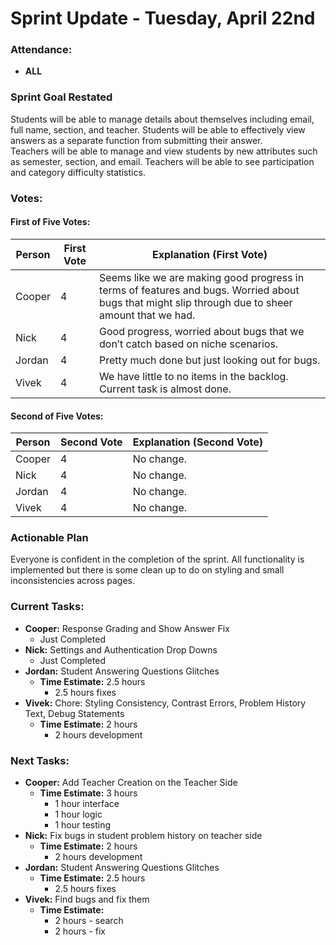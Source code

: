 # Sprint Update - Tuesday, April 22nd

### Attendance:
- **ALL**

### Sprint Goal Restated
Students will be able to manage details about themselves including email, full name, section, and teacher. Students will be able to effectively view answers as a separate function from submitting their answer.  
Teachers will be able to manage and view students by new attributes such as semester, section, and email. Teachers will be able to see participation and category difficulty statistics.

### Votes:

#### First of Five Votes:
| Person | First Vote | Explanation (First Vote)                                                                 |
|--------|------------|------------------------------------------------------------------------------------------|
| Cooper | 4          | Seems like we are making good progress in terms of features and bugs. Worried about bugs that might slip through due to sheer amount that we had. |
| Nick   | 4          | Good progress, worried about bugs that we don’t catch based on niche scenarios.           |
| Jordan | 4          | Pretty much done but just looking out for bugs.                                           |
| Vivek  | 4          | We have little to no items in the backlog. Current task is almost done.                   |

#### Second of Five Votes:
| Person | Second Vote | Explanation (Second Vote) |
|--------|-------------|---------------------------|
| Cooper | 4           | No change.               |
| Nick   | 4           | No change.               |
| Jordan | 4           | No change.               |
| Vivek  | 4           | No change.               |

### Actionable Plan
Everyone is confident in the completion of the sprint. All functionality is implemented but there is some clean up to do on styling and small inconsistencies across pages.

### Current Tasks:
- **Cooper:** Response Grading and Show Answer Fix  
  - Just Completed  
- **Nick:** Settings and Authentication Drop Downs  
  - Just Completed  
- **Jordan:** Student Answering Questions Glitches  
  - **Time Estimate:** 2.5 hours  
    - 2.5 hours fixes  
- **Vivek:** Chore: Styling Consistency, Contrast Errors, Problem History Text, Debug Statements  
  - **Time Estimate:** 2 hours  
    - 2 hours development  

### Next Tasks:
- **Cooper:** Add Teacher Creation on the Teacher Side  
  - **Time Estimate:** 3 hours  
    - 1 hour interface  
    - 1 hour logic  
    - 1 hour testing  
- **Nick:** Fix bugs in student problem history on teacher side  
  - **Time Estimate:** 2 hours  
    - 2 hours development  
- **Jordan:** Student Answering Questions Glitches  
  - **Time Estimate:** 2.5 hours  
    - 2.5 hours fixes  
- **Vivek:** Find bugs and fix them  
  - **Time Estimate:**  
    - 2 hours - search  
    - 2 hours - fix  
